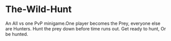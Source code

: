 # The-Wild-Hunt
An All vs one PvP minigame.One player becomes the Prey, everyone else are Hunters. Hunt the prey down before time runs out. Get ready to hunt, Or be hunted.
